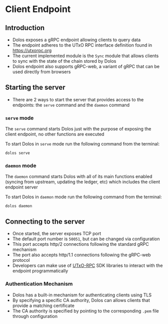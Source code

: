 # Client Endpoint

## Introduction

- Dolos exposes a gRPC endpoint allowing clients to query data
- The endpoint adheres to the UTxO RPC interface definition found in https://utxorpc.org
- The current implemented module is the `Sync` module that allows clients to sync with the state of the chain stored by Dolos
- Dolos endpoint also supports gRPC-web, a variant of gRPC that can be used directly from browsers

## Starting the server

- There are 2 ways to start the server that provides access to the endpoints: the `serve` command and the `daemon` command

### `serve` mode

The `serve` command starts Dolos just with the purpose of exposing the client endpoint, no other functions are executed

To start Dolos in `serve` mode run the following command from the terminal:

```
dolos serve
```

### `daemon` mode

The `daemon` command starts Dolos with all of its main functions enabled (syncing from upstream, updating the ledger, etc) which includes the client endpoint server

To start Dolos in `daemon` mode run the following command from the terminal:

```
dolos daemon
```

## Connecting to the server

- Once started, the server exposes TCP port
- The default port number is `50051`, but can be changed via configuration
- This port accepts http/2 connections following the standard gRPC mechanism
- The port also accepts http/1.1 connections following the gRPC-web protocol
- Developers can make use of [UTxO-RPC](https://utxorpc.org) SDK libraries to interact with the endpoint programmatically

### Authentication Mechanism

- Dolos has a built-in mechanism for authenticating clients using TLS
- By specifying a specific CA authority, Dolos can allows clients that provide a matching certificate
- The CA authority is specified by pointing to the corresponding `.pem` file through configuration